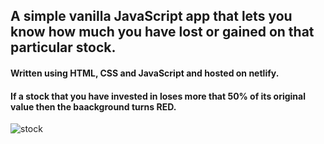 ## A simple vanilla JavaScript app that lets you know how much you have lost or gained on that particular stock.
#### Written using HTML, CSS and JavaScript and hosted on netlify.
#### If a stock that you have invested in loses more that 50% of its original value then the baackground turns RED.
![stock](https://api.time.com/wp-content/uploads/2020/03/stock-market-coronavirus-2.jpg)

